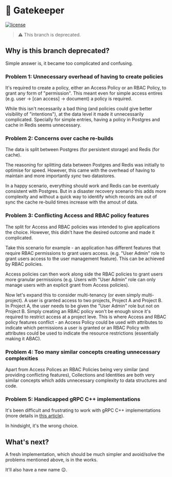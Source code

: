 # 🔐 Gatekeeper

[![license](https://img.shields.io/badge/license-MIT-green)](https://raw.githubusercontent.com/uatuko/gatekeeper/main/LICENSE)

> ⚠️ This branch is deprecated.

## Why is this branch deprecated?

Simple answer is, it became too complicated and confusing.

### Problem 1: Unnecessary overhead of having to create policies

It's required to create a policy, either an Access Policy or an RBAC Policy, to grant any form of "permission".
This meant even for simple access entires (e.g. user -> [can access] -> document) a policy is required.

While this isn't necessarily a bad thing (and policies could give better visibility of "intentions"), at the data
level it made it unnecessarily complicated. Specially for simple entries, having a policy in Postgres and cache in
Redis seems unnecessary.

### Problem 2: Concerns over cache re-builds

The data is split between Postgres (for persistent storage) and Redis (for cache).

The reasoning for splitting data between Postgres and Redis was initially to optimise for speed. However, this came
with the overhead of having to maintain and more importantly _sync_ two datastores.

In a happy scenario, everything should work and Redis can be eventualy consistent with Postgres. But in a disaster
recovery scenario this adds more complexity and without a quick way to identify which records are out of sync the
cache re-build times increase with the amout of data.

### Problem 3: Conflicting Access and RBAC policy features

The split for Access and RBAC policies was intended to give applications the choice. However, this didn't have the
desired outcome and made it complicated.

Take this scenario for example - an application has different features that require RBAC permissions to grant users access.
(e.g. "User Admin" role to grant users access to the user management feature). This can be achieved by RBAC policies.

Access policies can then work along side the RBAC policies to grant users more granular permissions (e.g. Users with "User Admin"
role can only manage users with an explicit grant from Access policies).

Now let's expand this to consider multi-tenancy (or even simply multi-project). A user is granted access to two projects,
Project A and Project B. In Project A, the user needs to be given the "User Admin" role but not on Project B. Simply creating an
RBAC policy won't be enough since it's required to restrict access at a project leve. This is where Access and RBAC
policy features conflict - an Access Policy could be used with attributes to indicate which permissions a user is
granted or an RBAC Policy with attributes could be used to indicate the resource restrictions (essentially making it ABAC).

### Problem 4: Too many similar concepts creating unnecessary complexities

Apart from Access Polices an RBAC Policies being very similar (and providing conflicting features), Collections and Identities
are both very similar concepts which adds unnecessary complexity to data structures and code.

### Problem 5: Handicapped gRPC C++ implementations

It's been difficult and frustrating to work with gRPC C++ implementations (more details in [this article](https://medium.com/@u-a/frustrations-of-creating-a-grpc-server-in-c-5c57cbd65c53)).

In hindsight, it's the wrong choice.


## What's next?

A fresh implementation, which should be much simpler and avoid/solve the problems mentioned above, is in the works.

It'll also have a new name 😉.

